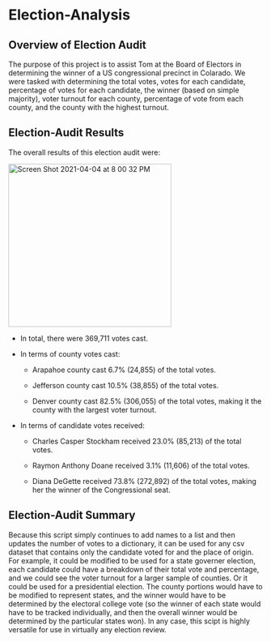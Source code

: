 # Election-Analysis

## Overview of Election Audit

The purpose of this project is to assist Tom at the Board of Electors in determining the winner of a US congressional precinct in Colarado. We were tasked with determining the total votes, votes for each candidate, percentage of votes for each candidate, the winner (based on simple majority), voter turnout for each county, percentage of vote from each county, and the county with the highest turnout. 

## Election-Audit Results

The overall results of this election audit were:

<img width="322" alt="Screen Shot 2021-04-04 at 8 00 32 PM" src="https://user-images.githubusercontent.com/80495710/113525005-6eab3a80-9580-11eb-9396-ac34d9256cf4.png">

* In total, there were 369,711 votes cast. 

* In terms of county votes cast:

  * Arapahoe county cast 6.7% (24,855) of the total votes. 

  * Jefferson county cast 10.5% (38,855) of the total votes.
  
  * Denver county cast 82.5% (306,055) of the total votes, making it the county with the largest voter turnout.

* In terms of candidate votes received:
  
  * Charles Casper Stockham received 23.0% (85,213) of the total votes.

  * Raymon Anthony Doane received 3.1% (11,606) of the total votes. 

  * Diana DeGette received 73.8% (272,892) of the total votes, making her the winner of the Congressional seat. 

## Election-Audit Summary

Because this script simply continues to add names to a list and then updates the number of votes to a dictionary, it can be used for any csv dataset that contains only the candidate voted for and the place of origin. For example, it could be modified to be used for a state governer election, each candidate could have a breakdown of their total vote and percentage, and we could see the voter turnout for a larger sample of counties. Or it could be used for a presidential election. The county portions would have to be modified to represent states, and the winner would have to be determined by the electoral college vote (so the winner of each state would have to be tracked individually, and then the overall winner would be determined by the particular states won). In any case, this scipt is highly versatile for use in virtually any election review. 
